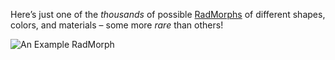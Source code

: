 Here’s just one of the _thousands_ of possible [RadMorphs](?glossaryAnchor=radmorphs) of different shapes, colors, and materials – some more _rare_ than others!

![An Example RadMorph](/quests-images/key/JettyConversation_RadMorph.webp)
